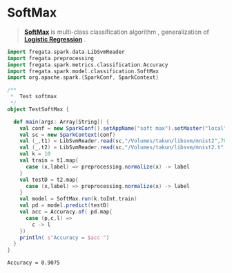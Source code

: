 SoftMax
=================
> **[SoftMax](https://en.wikipedia.org/wiki/Softmax_function)** is multi-class classification algorithm , generalization of **[Logistic Regression](https://en.wikipedia.org/wiki/Logistic_function)** .


```scala
import fregata.spark.data.LibSvmReader
import fregata.preprocessing
import fregata.spark.metrics.classification.Accuracy
import fregata.spark.model.classification.SoftMax
import org.apache.spark.{SparkConf, SparkContext}

/**
 *  Test softmax
 */
object TestSoftMax {

  def main(args: Array[String]) {
    val conf = new SparkConf().setAppName("soft max").setMaster("local")
    val sc = new SparkContext(conf)
    val (_,t1) = LibSvmReader.read(sc,"/Volumes/takun/libsvm/mnist2",780)
    val (_,t2) = LibSvmReader.read(sc,"/Volumes/takun/libsvm/mnist2.t",780)
    val k = 10
    val train = t1.map{
      case (x,label) => preprocessing.normalize(x) -> label
    }
    val testD = t2.map{
      case (x,label) => preprocessing.normalize(x) -> label
    }
    val model = SoftMax.run(k.toInt,train)
    val pd = model.predict(testD)
    val acc = Accuracy.of( pd.map{
      case (p,c,l) =>
        c -> l
    })
    println( s"Accuracy = $acc ")
  }
}

```

    Accuracy = 0.9075 
